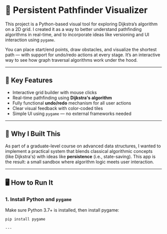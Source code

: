  
# 🧭 Persistent Pathfinder Visualizer

This project is a Python-based visual tool for exploring Dijkstra’s algorithm on a 2D grid. I created it as a way to better understand pathfinding algorithms in real-time, and to incorporate ideas like versioning and UI interaction using `pygame`.

You can place start/end points, draw obstacles, and visualize the shortest path — with support for undo/redo actions at every stage. It’s an interactive way to see how graph traversal algorithms work under the hood.

---

## 🚀 Key Features

- Interactive grid builder with mouse clicks
- Real-time pathfinding using **Dijkstra's algorithm**
- Fully functional **undo/redo** mechanism for all user actions
- Clear visual feedback with color-coded tiles
- Simple UI using `pygame` — no external frameworks needed

---

## 🧠 Why I Built This

As part of a graduate-level course on advanced data structures, I wanted to implement a practical system that blends classical algorithmic concepts (like Dijkstra's) with ideas like **persistence** (i.e., state-saving). This app is the result: a small sandbox where algorithm logic meets user interaction.

---

## 🖥️ How to Run It

### 1. Install Python and `pygame`
Make sure Python 3.7+ is installed, then install pygame:

```bash
pip install pygame

---
